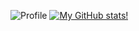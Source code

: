 ![Profile](https://raw.githubusercontent.com/Misly16/Misly16/master/index.png)
[![My GitHub stats!](https://github-readme-stats.vercel.app/api?username=misly16)](https://github.com/misly16)
